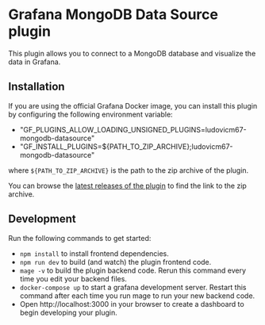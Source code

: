 # Grafana MongoDB Data Source plugin

This plugin allows you to connect to a MongoDB database and visualize the data in Grafana.

## Installation

If you are using the official Grafana Docker image, you can install this plugin by configuring the following environment variable:

- "GF_PLUGINS_ALLOW_LOADING_UNSIGNED_PLUGINS=ludovicm67-mongodb-datasource"
- "GF_INSTALL_PLUGINS=${PATH_TO_ZIP_ARCHIVE};ludovicm67-mongodb-datasource"

where `${PATH_TO_ZIP_ARCHIVE}` is the path to the zip archive of the plugin.

You can browse the [latest releases of the plugin](https://github.com/ludovicm67/grafana-mongodb/releases) to find the link to the zip archive.

## Development

Run the following commands to get started:

- `npm install` to install frontend dependencies.
- `npm run dev` to build (and watch) the plugin frontend code.
- `mage -v` to build the plugin backend code. Rerun this command every time you edit your backend files.
- `docker-compose up` to start a grafana development server. Restart this command after each time you run mage to run your new backend code.
- Open http://localhost:3000 in your browser to create a dashboard to begin developing your plugin.
